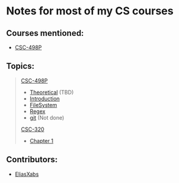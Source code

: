 # Notes for most of my CS courses

## Courses mentioned:

- [CSC-498P](./CSC-498P/)

## Topics:

>[CSC-498P](./CSC-498P/)
>
>- [Theoretical](./CSC-498P/theoretical.md) (TBD)
>- [Introduction](./CSC-498P/intro.md)
>- [FileSystem](./CSC-498P/FileSystem.md)
>- [Regex](./CSC-498P/regularExpressions.md)
>- [git](./CSC-498P/git.md) (Not done)
>
>[CSC-320](./CSC-320)
>- [Chapter 1](CSC-320/chapter-1.md)
>
## Contributors:
- [EliasXabs](https://www.github.com/EliasXabs)